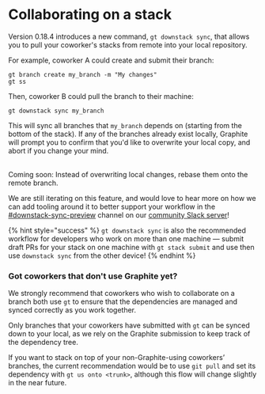 # Collaborating on a stack

Version 0.18.4 introduces a new command, `gt downstack sync`, that allows you to pull your coworker's stacks from remote into your local repository.

For example, coworker A could create and submit their branch:

```
gt branch create my_branch -m "My changes"
gt ss
```

Then, coworker B could pull the branch to their machine:

```
gt downstack sync my_branch
```

This will sync all branches that `my_branch` depends on (starting from the bottom of the stack).  If any of the branches already exist locally, Graphite will prompt you to confirm that you'd like to overwrite your local copy, and abort if you change your mind.

\
Coming soon: Instead of overwriting local changes, rebase them onto the remote branch.

We are still iterating on this feature, and would love to hear more on how we can add tooling around it to better support your workflow in the [#downstack-sync-preview](https://graphite-community.slack.com/archives/C03DZLX3MHQ) channel on our [community Slack server](https://join.slack.com/t/graphite-community/shared\_invite/zt-v828g9dz-TIRvlutxTCqgZmxnsO9Knw)!

{% hint style="success" %}
`gt downstack sync` is also the recommended workflow for developers who work on more than one machine — submit draft PRs for your stack on one machine with `gt stack submit` and use then use `downstack sync` from the other device!
{% endhint %}

### Got coworkers that don't use Graphite yet?

We strongly recommend that coworkers who wish to collaborate on a branch both use `gt` to ensure that the dependencies are managed and synced correctly as you work together.

Only branches that your coworkers have submitted with `gt` can be synced down to your local, as we rely on the Graphite submission to keep track of the dependency tree.

If you want to stack on top of your non-Graphite-using coworkers’ branches, the current recommendation would be to use `git pull`  and set its dependency with `gt us onto <trunk>`, although this flow will change slightly in the near future.
